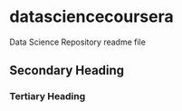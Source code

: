 # datasciencecoursera
Data Science Repository
readme file
## Secondary Heading
### Tertiary Heading
